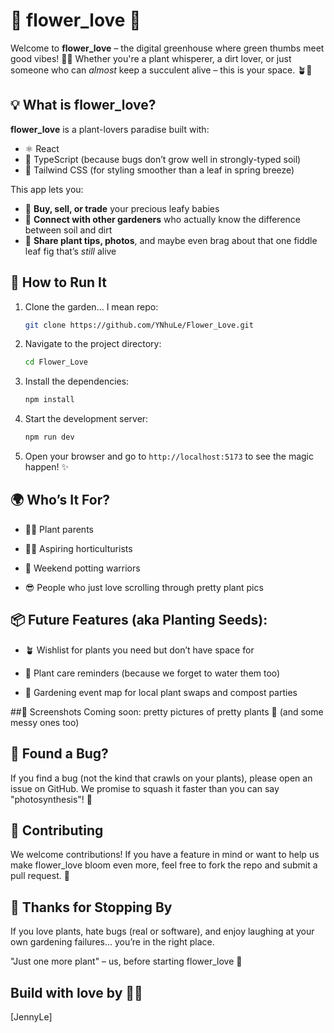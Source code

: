 # 🌼 flower_love 🌿

Welcome to **flower_love** – the digital greenhouse where green thumbs meet good vibes! 🌻🧤 Whether you're a plant whisperer, a dirt lover, or just someone who can *almost* keep a succulent alive – this is your space. 🪴💬

## 💡 What is flower_love?

**flower_love** is a plant-lovers paradise built with:

- ⚛️ React  
- 🧠 TypeScript (because bugs don’t grow well in strongly-typed soil)  
- 💨 Tailwind CSS (for styling smoother than a leaf in spring breeze)

This app lets you:

- 🌿 **Buy, sell, or trade** your precious leafy babies  
- 🌱 **Connect with other gardeners** who actually know the difference between soil and dirt  
- 🧵 **Share plant tips, photos**, and maybe even brag about that one fiddle leaf fig that’s *still* alive

## 🚀 How to Run It

1. Clone the garden... I mean repo:

   ```bash
   git clone https://github.com/YNhuLe/Flower_Love.git
   ```
2. Navigate to the project directory:

   ```bash 
   cd Flower_Love
   ```
3. Install the dependencies:

   ```bash
   npm install 
   ```
4. Start the development server:

   ```bash
   npm run dev
   ```  
5. Open your browser and go to `http://localhost:5173` to see the magic happen! ✨

## 🌍 Who’s It For?
- 🧑‍🌾 Plant parents

- 👩‍🌾 Aspiring horticulturists

- 🌳 Weekend potting warriors

- 😎 People who just love scrolling through pretty plant pics

## 📦 Future Features (aka Planting Seeds):
- 🪴 Wishlist for plants you need but don’t have space for

- 🌱 Plant care reminders (because we forget to water them too)

- 🌼 Gardening event map for local plant swaps and compost parties

##📸 Screenshots
Coming soon: pretty pictures of pretty plants 🌷 (and some messy ones too)

## 🐛 Found a Bug?
If you find a bug (not the kind that crawls on your plants), please open an issue on GitHub. We promise to squash it faster than you can say "photosynthesis"! 🐞

## 🙏 Contributing
We welcome contributions! If you have a feature in mind or want to help us make flower_love bloom even more, feel free to fork the repo and submit a pull request. 🌼


## 🙌 Thanks for Stopping By
If you love plants, hate bugs (real or software), and enjoy laughing at your own gardening failures... you’re in the right place.

"Just one more plant" – us, before starting flower_love 🌿

## Build with love by 👩‍💻 
[JennyLe]